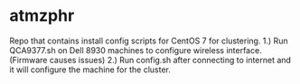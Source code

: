 # atmzphr
Repo that contains install config scripts for CentOS 7 for clustering.
1.) Run QCA9377.sh on Dell 8930 machines to configure wireless interface.(Firmware causes issues)
2.) Run config.sh after connecting to internet and it will configure the machine for the cluster. 
